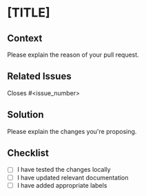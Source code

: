 # [TITLE]

## Context

Please explain the reason of your pull request.

## Related Issues

Closes #<issue_number>

## Solution

Please explain the changes you're proposing.

## Checklist

- [ ] I have tested the changes locally
- [ ] I have updated relevant documentation
- [ ] I have added appropriate labels
